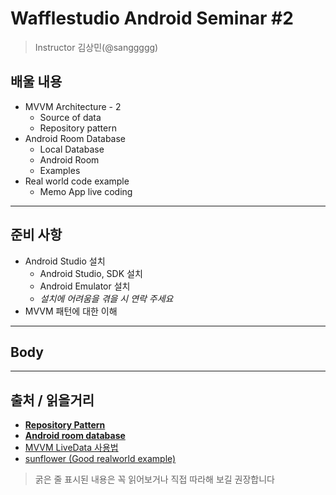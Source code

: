 # Wafflestudio Android Seminar #2

> Instructor 김상민(@sanggggg)

## 배울 내용
- MVVM Architecture - 2
  - Source of data
  - Repository pattern
- Android Room Database
  - Local Database
  - Android Room
  - Examples
- Real world code example
  - Memo App live coding

---

## 준비 사항
- Android Studio 설치
  - Android Studio, SDK 설치
  - Android Emulator 설치
  - *설치에 어려움을 겪을 시 연락 주세요*
- MVVM 패턴에 대한 이해

---

## Body


---

## 출처 / 읽을거리
- **[Repository Pattern](https://0391kjy.tistory.com/39)**
- **[Android room database](https://developer.android.com/training/data-storage/room?hl=ko)**
- [MVVM LiveData 사용법](https://medium.com/@gus0000123/android-jetpack-livedata-%EC%82%AC%EC%9A%A9%EB%B2%95-2-%EC%82%AC%EC%9A%A9%ED%8E%B8-890de112b4f4)
- [sunflower (Good realworld example)](https://github.com/android/sunflower)

> 굵은 줄 표시된 내용은 꼭 읽어보거나 직접 따라해 보길 권장합니다
